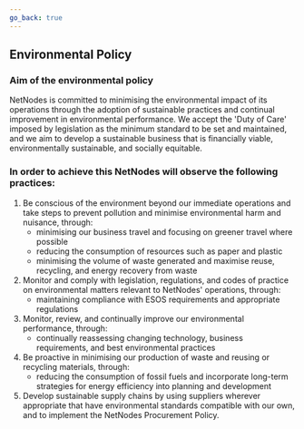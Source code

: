 ```yaml
---
go_back: true
---
```


## Environmental Policy

### Aim of the environmental policy

NetNodes is committed to minimising the environmental impact of its operations through the adoption of sustainable practices and continual improvement in environmental performance. We accept the 'Duty of Care' imposed by legislation as the minimum standard to be set and maintained, and we aim to develop a sustainable business that is financially viable, environmentally sustainable, and socially equitable.

### In order to achieve this NetNodes will observe the following practices:​​

1. Be conscious of the environment beyond our immediate operations and take steps to prevent pollution and minimise environmental harm and nuisance, through:
    * minimising our business travel and focusing on greener travel where possible
    * reducing the consumption of resources such as paper and plastic
    * minimising the volume of waste generated and maximise reuse, recycling, and energy recovery from waste
2. Monitor and comply with legislation, regulations, and codes of practice on environmental matters relevant to NetNodes' operations, through:
    * maintaining compliance with ESOS requirements and appropriate regulations
3. Monitor, review, and continually improve our environmental performance, through:
    * continually reassessing changing technology, business requirements, and best environmental practices
4. Be proactive in minimising our production of waste and reusing or recycling materials, through:
    * reducing the consumption of fossil fuels and incorporate long-term strategies for energy efficiency into planning and development
5. Develop sustainable supply chains by using suppliers wherever appropriate that have environmental standards compatible with our own, and to implement the NetNodes Procurement Policy.
